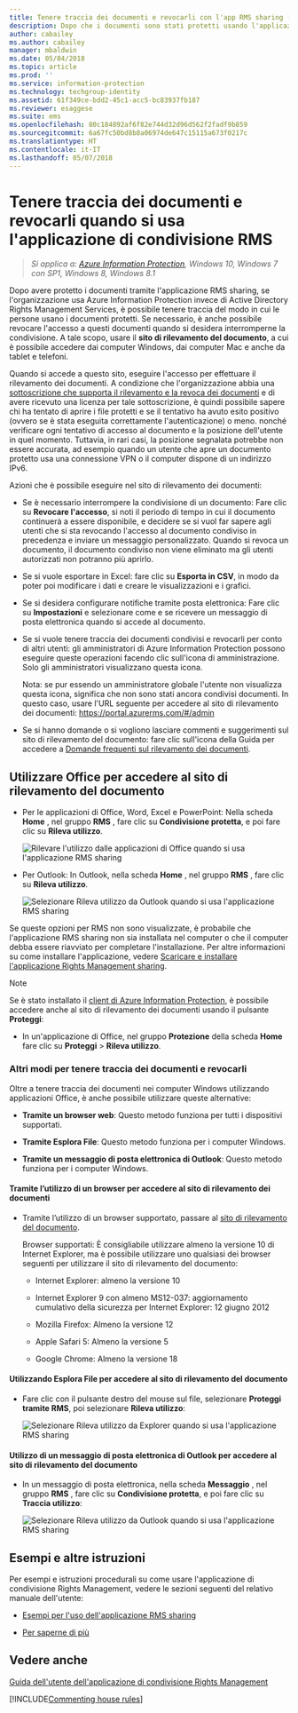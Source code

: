 ```yaml
---
title: Tenere traccia dei documenti e revocarli con l'app RMS sharing - AIP
description: Dopo che i documenti sono stati protetti usando l'applicazione RMS sharing, è possibile rilevare come tali documenti vengono usati dagli utenti. Se necessario, è anche possibile revocare l'accesso a questi documenti quando si desidera interromperne la condivisione.
author: cabailey
ms.author: cabailey
manager: mbaldwin
ms.date: 05/04/2018
ms.topic: article
ms.prod: ''
ms.service: information-protection
ms.technology: techgroup-identity
ms.assetid: 61f349ce-bdd2-45c1-acc5-bc83937fb187
ms.reviewer: esaggese
ms.suite: ems
ms.openlocfilehash: 80c184892af6f82e744d32d96d562f2fadf9b859
ms.sourcegitcommit: 6a67fc50bd8b8a06974de647c15115a673f0217c
ms.translationtype: HT
ms.contentlocale: it-IT
ms.lasthandoff: 05/07/2018
---
```

# <a name="track-and-revoke-your-documents-when-you-use-the-rms-sharing-application"></a>Tenere traccia dei documenti e revocarli quando si usa l'applicazione di condivisione RMS

>*Si applica a: [Azure Information Protection](https://azure.microsoft.com/pricing/details/information-protection), Windows 10, Windows 7 con SP1, Windows 8, Windows 8.1*

Dopo avere protetto i documenti tramite l'applicazione RMS sharing, se l'organizzazione usa Azure Information Protection invece di Active Directory Rights Management Services, è possibile tenere traccia del modo in cui le persone usano i documenti protetti. Se necessario, è anche possibile revocare l'accesso a questi documenti quando si desidera interromperne la condivisione. A tale scopo, usare il **sito di rilevamento del documento**, a cui è possibile accedere dai computer Windows, dai computer Mac e anche da tablet e telefoni.

Quando si accede a questo sito, eseguire l'accesso per effettuare il rilevamento dei documenti. A condizione che l'organizzazione abbia una [sottoscrizione che supporta il rilevamento e la revoca dei documenti](https://www.microsoft.com/cloud-platform/azure-information-protection-features) e di avere ricevuto una licenza per tale sottoscrizione, è quindi possibile sapere chi ha tentato di aprire i file protetti e se il tentativo ha avuto esito positivo (ovvero se è stata eseguita correttamente l'autenticazione) o meno. nonché verificare ogni tentativo di accesso al documento e la posizione dell'utente in quel momento. Tuttavia, in rari casi, la posizione segnalata potrebbe non essere accurata, ad esempio quando un utente che apre un documento protetto usa una connessione VPN o il computer dispone di un indirizzo IPv6.

Azioni che è possibile eseguire nel sito di rilevamento dei documenti:

- Se è necessario interrompere la condivisione di un documento: Fare clic su **Revocare l'accesso**, si noti il periodo di tempo in cui il documento continuerà a essere disponibile, e decidere se si vuol far sapere agli utenti che si sta revocando l'accesso al documento condiviso in precedenza e inviare un messaggio personalizzato. Quando si revoca un documento, il documento condiviso non viene eliminato ma gli utenti autorizzati non potranno più aprirlo.

- Se si vuole esportare in Excel: fare clic su **Esporta in CSV**, in modo da poter poi modificare i dati e creare le visualizzazioni e i grafici.

- Se si desidera configurare notifiche tramite posta elettronica: Fare clic su **Impostazioni** e selezionare come e se ricevere un messaggio di posta elettronica quando si accede al documento.

- Se si vuole tenere traccia dei documenti condivisi e revocarli per conto di altri utenti: gli amministratori di Azure Information Protection possono eseguire queste operazioni facendo clic sull'icona di amministrazione. Solo gli amministratori visualizzano questa icona.
    
    Nota: se pur essendo un amministratore globale l'utente non visualizza questa icona, significa che non sono stati ancora condivisi documenti. In questo caso, usare l'URL seguente per accedere al sito di rilevamento dei documenti: https://portal.azurerms.com/#/admin

- Se si hanno domande o si vogliono lasciare commenti e suggerimenti sul sito di rilevamento del documento: fare clic sull'icona della Guida per accedere a [Domande frequenti sul rilevamento dei documenti](http://go.microsoft.com/fwlink/?LinkId=523977).

## <a name="using-office-to-access-the-document-tracking-site"></a>Utilizzare Office per accedere al sito di rilevamento del documento

- Per le applicazioni di Office, Word, Excel e PowerPoint: Nella scheda **Home** , nel gruppo **RMS** , fare clic su **Condivisione protetta**, e poi fare clic su **Rileva utilizzo**.

    ![Rilevare l'utilizzo dalle applicazioni di Office quando si usa l'applicazione RMS sharing ](../media/ADRMS_MSRMSApp_OfficeToolbarTrackUsage.png)

- Per Outlook: In Outlook, nella scheda **Home** , nel gruppo  **RMS** , fare clic su **Rileva utilizzo**.

    ![Selezionare Rileva utilizzo da Outlook quando si usa l'applicazione RMS sharing ](../media/ADRMS_MSRMSApp_OutlookTrackUsage.png)

Se queste opzioni per RMS non sono visualizzate, è probabile che l'applicazione RMS sharing non sia installata nel computer o che il computer debba essere riavviato per completare l'installazione. Per altre informazioni su come installare l'applicazione, vedere [Scaricare e installare l'applicazione Rights Management sharing](install-sharing-app.md).

> [!NOTE] 
> Se è stato installato il [client di Azure Information Protection](../rms-client/info-protect-client.md), è possibile accedere anche al sito di rilevamento dei documenti usando il pulsante **Proteggi**: 
> 
> - In un'applicazione di Office, nel gruppo **Protezione** della scheda **Home** fare clic su **Proteggi** > **Rileva utilizzo**. 

### <a name="other-ways-to-track-and-revoke-your-documents"></a>Altri modi per tenere traccia dei documenti e revocarli
Oltre a tenere traccia dei documenti nei computer Windows utilizzando applicazioni Office, è anche possibile utilizzare queste alternative:

-   **Tramite un browser web**: Questo metodo funziona per tutti i dispositivi supportati.

-   **Tramite Esplora File**: Questo metodo funziona per i computer Windows.

-   **Tramite un messaggio di posta elettronica di Outlook**: Questo metodo funziona per i computer Windows.

#### <a name="using-a-web-browser-to-access-the-doc-tracking-site"></a>Tramite l’utilizzo di un browser per accedere al sito di rilevamento dei documenti

- Tramite l’utilizzo di un browser supportato, passare al [sito di rilevamento del documento](http://go.microsoft.com/fwlink/?LinkId=529562).

    Browser supportati: È consigliabile utilizzare almeno la versione  10 di Internet Explorer, ma è possibile utilizzare uno qualsiasi dei browser seguenti per utilizzare il sito di rilevamento del documento:

    -   Internet Explorer: almeno la versione 10

    -   Internet Explorer 9 con almeno MS12-037: aggiornamento cumulativo della sicurezza per Internet Explorer: 12 giugno 2012

    -   Mozilla Firefox: Almeno la versione  12

    -   Apple Safari 5: Almeno la versione  5

    -   Google Chrome: Almeno la versione  18

#### <a name="using-file-explorer-to-access-the-doc-tracking-site"></a>Utilizzando Esplora File per accedere al sito di rilevamento del documento

- Fare clic con il pulsante destro del mouse sul file, selezionare **Proteggi tramite RMS**, poi selezionare **Rileva utilizzo**:

    ![Selezionare Rileva utilizzo da Explorer quando si usa l'applicazione RMS sharing](../media/ADRMS_MSRMSApp_ExplorerTrackUsage.png)

#### <a name="using-an-outlook-email-message-to-access-the-doc-tracking-site"></a>Utilizzo di un messaggio di posta elettronica di Outlook per accedere al sito di rilevamento del documento

- In un messaggio di posta elettronica, nella scheda **Messaggio** , nel gruppo  **RMS** , fare clic su **Condivisione protetta**, e poi fare clic su **Traccia utilizzo**:

    ![Selezionare Rileva utilizzo da Outlook quando si usa l'applicazione RMS sharing](../media/ADRMS_MSRMSApp_OutlookMessageTrackUsage.png)

## <a name="examples-and-other-instructions"></a>Esempi e altre istruzioni
Per esempi e istruzioni procedurali su come usare l'applicazione di condivisione Rights Management, vedere le sezioni seguenti del relativo manuale dell'utente:

-   [Esempi per l'uso dell'applicazione RMS sharing](sharing-app-user-guide.md#examples-for-using-the-rms-sharing-application)

-   [Per saperne di più](sharing-app-user-guide.md#what-do-you-want-to-do)

## <a name="see-also"></a>Vedere anche
[Guida dell'utente dell'applicazione di condivisione Rights Management](sharing-app-user-guide.md)

[!INCLUDE[Commenting house rules](../includes/houserules.md)]